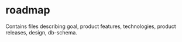 roadmap
=======

Contains files describing goal, product features, technologies, product releases, design, db-schema.
